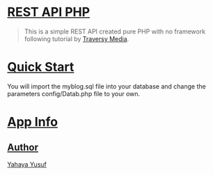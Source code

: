 # [REST API PHP](https://github.com/omoluabidotcom/Rest_api) #

> This is a simple REST API created 
> pure PHP with no framework following 
> tutorial by [Traversy Media](https://github.com/bradtraversy/php_rest_myblog).

# [Quick Start](https://github.com/omoluabidotcom/Rest_api) #

You will import the myblog.sql file into your 
database and change the parameters config/Datab.php
file to your own.

# [App Info](https://github.com/omoluabidotcom/Rest_api) #

## [Author](https://github.com/omoluabidotcom) ##

[Yahaya Yusuf](https://github.com/omoluabidotcom)






